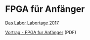 # FPGA für Anfänger

[Das Labor Labortage 2017](https://wiki.das-labor.org/w/Labortage_2017)

[Vortrag - FPGA fur Anfänger](https://github.com/mongoq/FPGA_fuer_Anfaenger/raw/master/Labortage_2017_Vortrag.pdf) (PDF)
